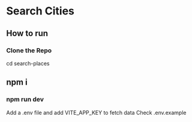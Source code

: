 # Search Cities

## How to run 

### Clone the Repo
 
  cd search-places

  ## npm i
  ### npm run dev

  Add a .env file and add VITE_APP_KEY to fetch data 
  Check .env.example 
